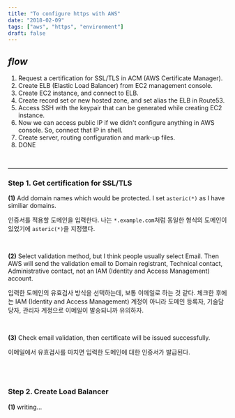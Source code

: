```yaml
---
title: "To configure https with AWS"
date: "2018-02-09"
tags: ["aws", "https", "environment"]
draft: false
---
```


## _flow_

1. Request a certification for SSL/TLS in ACM (AWS Certificate Manager).
2. Create ELB (Elastic Load Balancer) from EC2 management console.
3. Create EC2 instance, and connect to ELB.
4. Create record set or new hosted zone, and set alias the ELB in Route53.
5. Access SSH with the keypair that can be generated while creating EC2 instance.
6. Now we can access public IP if we didn't configure anything in AWS console. So, connect that IP in shell.
7. Create server, routing configuration and mark-up files.
8. DONE

<br /><hr>

### Step 1. Get certification for SSL/TLS

**(1)** Add domain names which would be protected. I set `asteric(*)` as I have similiar domains.

인증서를 적용할 도메인을 입력한다. 나는 `*.example.com`처럼 동일한 형식의 도메인이 있었기에 `asteric(*)`을 지정했다.

<br />

**(2)** Select validation method, but I think people usually select Email. Then AWS will send the validation email to Domain registrant, Technical contact, Administrative contact, not an IAM (Identity and Access Management) account.

입력한 도메인의 유효검사 방식을 선택하는데, 보통 이메일로 하는 것 같다. 체크한 후에는 IAM (Identity and Access Management) 계정이 아니라 도메인 등록자, 기술담당자, 관리자 계정으로 이메일이 발송되니까 유의하자.

<br />

**(3)** Check email validation, then certificate will be issued successfully.

이메일에서 유효검사를 마치면 입력한 도메인에 대한 인증서가 발급된다.

<br /><br />

### Step 2. Create Load Balancer

**(1)** writing...
